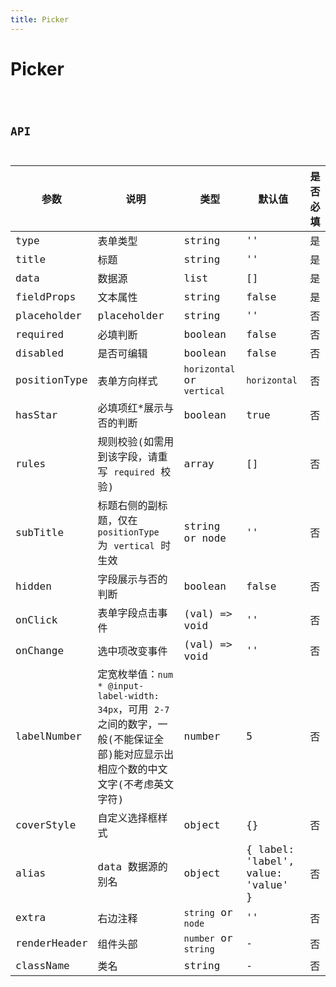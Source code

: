 ```yaml
---
title: Picker
---
```


# Picker

<code src="./demo/index.tsx" />

## API

| 参数 | 说明 | 类型 | 默认值 | 是否必填 |
| --- | --- | --- | --- | --- |
| type | 表单类型 | string | '' | 是 |
| title | 标题 | string | '' | 是 |
| data | 数据源 | list | [] | 是 |
| fieldProps | 文本属性 | string | false | 是 |
| placeholder | placeholder | string | '' | 否 |
| required | 必填判断 | boolean | false | 否 |
| disabled | 是否可编辑 | boolean | false | 否 |
| positionType | 表单方向样式 | `horizontal` or `vertical` | `horizontal` | 否 |
| hasStar | 必填项红\*展示与否的判断 | boolean | true | 否 |
| rules | 规则校验(如需用到该字段，请重写 `required` 校验) | array | [] | 否 |
| subTitle | 标题右侧的副标题，仅在 `positionType` 为 `vertical` 时生效 | string or node | '' | 否 |
| hidden | 字段展示与否的判断 | boolean | false | 否 |
| onClick | 表单字段点击事件 | (val) => void | '' | 否 |
| onChange | 选中项改变事件 | (val) => void | '' | 否 |
| labelNumber | 定宽枚举值：`num * @input-label-width: 34px`，可用 `2-7` 之间的数字，一般(不能保证全部)能对应显示出相应个数的中文文字(不考虑英文字符) | number | 5 | 否 |
| coverStyle | 自定义选择框样式 | object | {} | 否 |
| alias | data 数据源的别名 | object | { label: 'label', value: 'value' } | 否 |
| extra | 右边注释 | `string` or `node` | '' | 否 |
| renderHeader | 组件头部 | `number` or `string` | - | 否 |
| className | 类名 | string | - | 否 |
